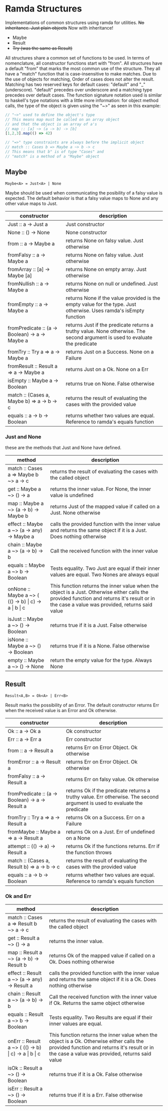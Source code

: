 # Ramda Structures

Implementations of common structures using ramda for utilities. ~~No inheritance. Just plain objects~~ Now with inheritance!

- Maybe
- Result
- ~~Try (was the same as Result)~~

All structures share a common set of functions to be used. In terms of nomenclature, all constructor functions start with "from". All structures have a default "from" that marks the most common use of the structure. They all have a "match" function that is case-insensitive to make matches. Due to the use of objects for matching, Order of cases does not alter the result. Matching has two reserved keys for default cases: "default" and "_"(underscore). "default" precedes over underscore and a matching type precedes over default cases.
The function signature notation used is similar to haskell's type notations with a little more information: for object method calls, the type of the object is given using the "~>" as seen in this example:

```javascript
// "~>" used to define the object's type
// This means map must be called on an array object
// and that the object is an array of a's
// map :: [a] ~> (a -> b) -> [b]
[1,2,3].map(() => 42)

// "=>" type constraints are always before the implicit object
// match :: Cases b => Maybe a ~> b -> c
// This means that b" is of type "Cases" and 
// "match" is a method of a "Maybe" object 
```

## Maybe

``` 
Maybe<A> = Just<A> | None 
```

Maybe should be used when communicating the posibility of a falsy value is expected. The default behavior is that a falsy value maps to None and any other value maps to Just.

| constructor          | description                                 |
| -------------------- | ------------------------------------------- |
| Just :: a -> Just a  | Just constructor |
| None :: () -> None   | None constructor |
| from :: a -> Maybe a          | returns None on falsy value. Just otherwise |
| fromFalsy :: a -> Maybe a     | returns None on falsy value. Just otherwise |
| fromArray :: [a] -> Maybe [a] | returns None on empty array. Just otherwise |
| fromNullish :: a -> Maybe a   | returns None on null or undefined. Just otherwise |
| fromEmpty :: a -> Maybe a     | returns None if the value provided is the empty value for the type. Just otherwise. Uses ramda's isEmpty function |
| fromPredicate :: (a -> Boolean) -> a -> Maybe a | returns Just if the predicate returns a truthy value. None otherwise. The second argument is used to evaluate the predicate |
| fromTry :: Try a => a -> Maybe a | returns Just on a Success. None on a Failure |
| fromResult :: Result a => a -> Maybe a | returns Just on a Ok. None on a Err |
| isEmpty :: Maybe a -> Boolean | returns true on None. False otherwise |
| match :: (Cases a, Maybe b) => a -> b -> c | returns the result of evaluating the cases with the provided value |
| equals :: a -> b -> Boolean | returns whether two values are equal. Reference to ramda's equals function |

### Just and None

these are the methods that Just and None have defined.

| method | description |
| ------ | ----------- |
| match :: Cases a => Maybe b ~> a -> c | returns the result of evaluating the cases with the called object |
| get :: Maybe a ~> () -> a | returns the inner value. For None, the inner value is undefined |
| map :: Maybe a ~> (a -> b) -> Maybe b | returns Just of the mapped value if called on a Just. None otherwise | 
| effect :: Maybe a ~> (a -> any) -> Maybe a | calls the provided function with the inner value and returns the same object if it is a Just. Does nothing otherwise |
| chain :: Maybe a ~> (a -> b) -> b | Call the received function with the inner value |
| equals :: Maybe a ~> b -> Boolean | Tests equality. Two Just are equal if their inner values are equal. Two Nones are always equal |
| onNone :: Maybe a ~> ( (() -> b) \| c) -> a \| b \| c | This function returns the inner value when the object is a Just. Otherwise either calls the provided function and returns it's result or in the case a value was provided, returns said value |
| isJust :: Maybe a ~> () -> Boolean | returns true if it is a Just. False otherwise |
| isNone :: Maybe a ~> () -> Boolean | returns true if it is a None. False otherwise |
| empty :: Maybe a ~> () -> None | return the empty value for the type. Always None |

## Result

```
Result<A,B> = Ok<A> | Err<B>
```

Result marks the possibility of an Error. The default constructor returns Err when the received value is an Error and Ok otherwise.

| constructor          | description                                 |
| -------------------- | ------------------------------------------- |
| Ok :: a -> Ok a      | Ok constructor |
| Err :: a -> Err a    | Err constructor |
| from :: a -> Result a         | returns Err on Error Object. Ok otherwise |
| fromError :: a -> Result a    | returns Err on Error Object. Ok otherwise |
| fromFalsy :: a -> Result a     | returns Err on falsy value. Ok otherwise  |
| fromPredicate :: (a -> Boolean) -> a -> Result a | returns Ok if the predicate returns a truthy value. Err otherwise. The second argument is used to evaluate the predicate |
| fromTry :: Try a => a -> Result a | returns Ok on a Success. Err on a Failure |
| fromMaybe :: Maybe a => a -> Result a | returns Ok on a Just. Err of undefined on a None |
| attempt :: (() -> a) -> Result a | returns Ok if the functions returns. Err if the function throws |
| match :: (Cases a, Result b) => a -> b -> c | returns the result of evaluating the cases with the provided value |
| equals :: a -> b -> Boolean | returns whether two values are equal. Reference to ramda's equals function |

### Ok and Err

| method | description |
| ------ | ----------- |
| match :: Cases a => Result b ~> a -> c | returns the result of evaluating the cases with the called object |
| get :: Result a ~> () -> a | returns the inner value. |
| map :: Result a ~> (a -> b) -> Result b | returns Ok of the mapped value if called on a Ok. Does nothing otherwise | 
| effect :: Result a ~> (a -> any) -> Result a | calls the provided function with the inner value and returns the same object if it is a Ok. Does nothing otherwise |
| chain :: Result a ~> (a -> b) -> b | Call the received function with the inner value if Ok. Returns the same object otherwise |
| equals :: Result a ~> b -> Boolean | Tests equality. Two Results are equal if their inner values are equal. |
| onErr :: Result a ~> ( (() -> b) \| c) -> a \| b \| c | This function returns the inner value when the object is a Ok. Otherwise either calls the provided function and returns it's result or in the case a value was provided, returns said value |
| isOk :: Result a ~> () -> Boolean | returns true if it is a Ok. False otherwise |
| isErr :: Result a ~> () -> Boolean | returns true if it is a Err. False otherwise |